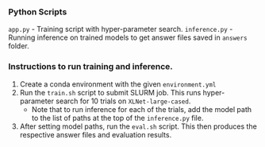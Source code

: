 ### Python Scripts
`app.py` - Training script with hyper-parameter search.
`inference.py` - Running inference on trained models to get answer files saved in `answers` folder.

### Instructions to run training and inference.

1) Create a conda environment with the given `environment.yml`
2) Run the `train.sh` script to submit SLURM job. This runs hyper-parameter search for 10 trials on `XLNet-large-cased`.
    - Note that to run inference for each of the trials, add the model path to the list of paths at the top of the `inference.py` file.
3) After setting model paths, run the `eval.sh` script. This then produces the respective answer files and evaluation results.
